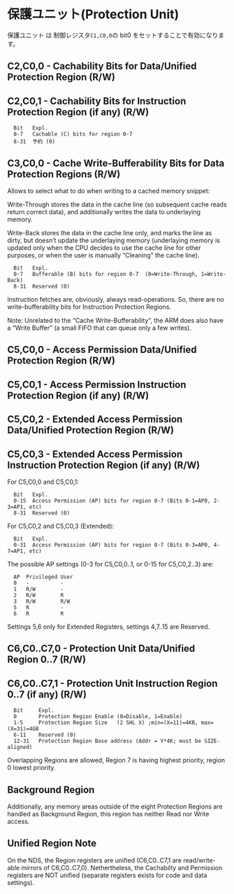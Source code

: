 # 保護ユニット(Protection Unit)

保護ユニット は 制御レジスタ`C1,C0,0`の bit0 をセットすることで有効になります。

## C2,C0,0 - Cachability Bits for Data/Unified Protection Region (R/W)
## C2,C0,1 - Cachability Bits for Instruction Protection Region (if any) (R/W)

```
  Bit   Expl.
  0-7   Cachable (C) bits for region 0-7
  8-31  予約 (0)
```

## C3,C0,0 - Cache Write-Bufferability Bits for Data Protection Regions (R/W)

Allows to select what to do when writing to a cached memory snippet:

Write-Through stores the data in the cache line (so subsequent cache reads return correct data), and additionally writes the data to underlaying memory.

Write-Back stores the data in the cache line only, and marks the line as dirty, but doesn’t update the underlaying memory (underlaying memory is updated only when the CPU decides to use the cache line for other purposes, or when the user is manually “Cleaning” the cache line).

```
  Bit   Expl.
  0-7   Bufferable (B) bits for region 0-7  (0=Write-Through, 1=Write-Back)
  8-31  Reserved (0)
```

Instruction fetches are, obviously, always read-operations. So, there are no write-bufferability bits for Instruction Protection Regions.

Note: Unrelated to the “Cache Write-Bufferability”, the ARM does also have a “Write Buffer” (a small FIFO that can queue only a few writes).

## C5,C0,0 - Access Permission Data/Unified Protection Region (R/W)
## C5,C0,1 - Access Permission Instruction Protection Region (if any) (R/W)
## C5,C0,2 - Extended Access Permission Data/Unified Protection Region (R/W)
## C5,C0,3 - Extended Access Permission Instruction Protection Region (if any) (R/W)

For C5,C0,0 and C5,C0,1:

```
  Bit   Expl.
  0-15  Access Permission (AP) bits for region 0-7 (Bits 0-1=AP0, 2-3=AP1, etc)
  8-31  Reserved (0)
```

For C5,C0,2 and C5,C0,3 (Extended):

```
  Bit   Expl.
  0-31  Access Permission (AP) bits for region 0-7 (Bits 0-3=AP0, 4-7=AP1, etc)
```

The possible AP settings (0-3 for C5,C0,0..1, or 0-15 for C5,C0,2..3) are:

```
  AP  Privileged User
  0   -          -
  1   R/W        -
  2   R/W        R
  3   R/W        R/W
  5   R          -
  6   R          R
```

Settings 5,6 only for Extended Registers, settings 4,7..15 are Reserved.

## C6,C0..C7,0 - Protection Unit Data/Unified Region 0..7 (R/W)
## C6,C0..C7,1 - Protection Unit Instruction Region 0..7 (if any) (R/W)

```
  Bit     Expl.
  0       Protection Region Enable (0=Disable, 1=Enable)
  1-5     Protection Region Size   (2 SHL X) ;min=(X=11)=4KB, max=(X=31)=4GB
  6-11    Reserved (0)
  12-31   Protection Region Base address (Addr = Y*4K; must be SIZE-aligned)
```

Overlapping Regions are allowed, Region 7 is having highest priority, region 0 lowest priority.

## Background Region

Additionally, any memory areas outside of the eight Protection Regions are handled as Background Region, this region has neither Read nor Write access.

## Unified Region Note

On the NDS, the Region registers are unified (C6,C0..C7,1 are read/write-able mirrors of C6,C0..C7,0). Nethertheless, the Cachabilty and Permission registers are NOT unified (separate registers exists for code and data settings).
